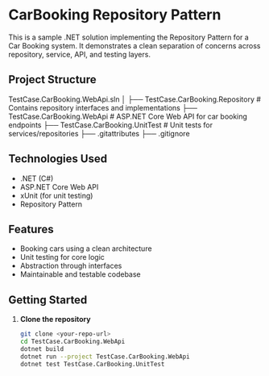 # CarBooking Repository Pattern

This is a sample .NET solution implementing the Repository Pattern for a Car Booking system. It demonstrates a clean separation of concerns across repository, service, API, and testing layers.

## Project Structure
TestCase.CarBooking.WebApi.sln
│
├── TestCase.CarBooking.Repository # Contains repository interfaces and implementations
├── TestCase.CarBooking.WebApi # ASP.NET Core Web API for car booking endpoints
├── TestCase.CarBooking.UnitTest # Unit tests for services/repositories
├── .gitattributes
├── .gitignore



## Technologies Used

- .NET (C#)
- ASP.NET Core Web API
- xUnit (for unit testing)
- Repository Pattern

## Features

- Booking cars using a clean architecture
- Unit testing for core logic
- Abstraction through interfaces
- Maintainable and testable codebase

## Getting Started

1. **Clone the repository**
   ```bash
   git clone <your-repo-url>
   cd TestCase.CarBooking.WebApi
   dotnet build
   dotnet run --project TestCase.CarBooking.WebApi
   dotnet test TestCase.CarBooking.UnitTest
